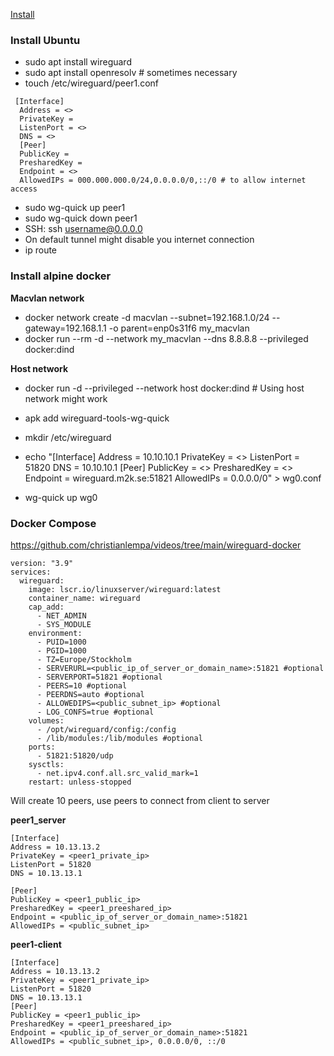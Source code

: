 [Install](https://www.digitalocean.com/community/tutorials/how-to-set-up-wireguard-on-ubuntu-20-04#step-3-%E2%80%94-creating-a-wireguard-server-configuration])

### Install Ubuntu

- sudo apt install wireguard
- sudo apt install openresolv # sometimes necessary
- touch /etc/wireguard/peer1.conf

```
 [Interface]
  Address = <>
  PrivateKey =
  ListenPort = <>
  DNS = <>
  [Peer]
  PublicKey =
  PresharedKey =
  Endpoint = <>
  AllowedIPs = 000.000.000.0/24,0.0.0.0/0,::/0 # to allow internet access
```

- sudo wg-quick up peer1
- sudo wg-quick down peer1
- SSH: ssh username@0.0.0.0
- On default tunnel might disable you internet connection
- ip route

### Install alpine docker

**Macvlan network**

- docker network create -d macvlan --subnet=192.168.1.0/24 --gateway=192.168.1.1 -o parent=enp0s31f6 my_macvlan
- docker run --rm -d --network my_macvlan --dns 8.8.8.8 --privileged docker:dind

**Host network**

- docker run -d --privileged --network host docker:dind # Using host network might work

- apk add wireguard-tools-wg-quick
- mkdir /etc/wireguard
- echo "[Interface]
  Address = 10.10.10.1
  PrivateKey = <>
  ListenPort = 51820
  DNS = 10.10.10.1
  [Peer]
  PublicKey = <>
  PresharedKey = <>
  Endpoint = wireguard.m2k.se:51821
  AllowedIPs = 0.0.0.0/0" > wg0.conf
- wg-quick up wg0

### Docker Compose

https://github.com/christianlempa/videos/tree/main/wireguard-docker

```
version: "3.9"
services:
  wireguard:
    image: lscr.io/linuxserver/wireguard:latest
    container_name: wireguard
    cap_add:
      - NET_ADMIN
      - SYS_MODULE
    environment:
      - PUID=1000
      - PGID=1000
      - TZ=Europe/Stockholm
      - SERVERURL=<public_ip_of_server_or_domain_name>:51821 #optional
      - SERVERPORT=51821 #optional
      - PEERS=10 #optional
      - PEERDNS=auto #optional
      - ALLOWEDIPS=<public_subnet_ip> #optional
      - LOG_CONFS=true #optional
    volumes:
      - /opt/wireguard/config:/config
      - /lib/modules:/lib/modules #optional
    ports:
      - 51821:51820/udp
    sysctls:
      - net.ipv4.conf.all.src_valid_mark=1
    restart: unless-stopped
```

Will create 10 peers, use peers to connect from client to server

**peer1_server**

```
[Interface]
Address = 10.13.13.2
PrivateKey = <peer1_private_ip>
ListenPort = 51820
DNS = 10.13.13.1

[Peer]
PublicKey = <peer1_public_ip>
PresharedKey = <peer1_preeshared_ip>
Endpoint = <public_ip_of_server_or_domain_name>:51821
AllowedIPs = <public_subnet_ip>
```

**peer1-client**

```
[Interface]
Address = 10.13.13.2
PrivateKey = <peer1_private_ip>
ListenPort = 51820
DNS = 10.13.13.1
[Peer]
PublicKey = <peer1_public_ip>
PresharedKey = <peer1_preeshared_ip>
Endpoint = <public_ip_of_server_or_domain_name>:51821
AllowedIPs = <public_subnet_ip>, 0.0.0.0/0, ::/0
```

